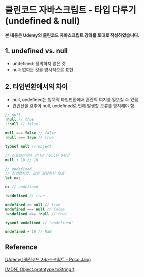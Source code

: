 # 클린코드 자바스크립트 - 타입 다루기(undefined & null)



**본 내용은 Udemy의 클린코드 자바스크립트 강의를 토대로 작성하였습니다.**



## 1. undefined vs. null

* undefined: 정의하지 않은 것
* null: 없다는 것을 명시적으로 표현



## 2. 타입변환에서의 차이

* null, undefined는 암묵적 타입변환에서 혼란의 여지를 일으킬 수 있음
* 컨벤션을 갖추어 null, undefined로 인해 발생할 오류를 방지해야 함

```JavaScript
// null
!null // true
!!null // false

null === false // false
!null === true // true

typeof null // Object

// 산술연산자와 만나면 null은 0취급
null + 10 // 10

// undefined
// 선언했지만, 값은 할당하지 않음
let ex;

ex // undefined

!undefined // true

undefined == null // true
undefined === null // false
!undefined === !null // true

typeof undefined // 'undefined'

undefined + 10 // NaN
```





## Reference

[[Udemy] 클린코드 자바스크립트 - Poco Jang](https://www.udemy.com/course/clean-code-js/)

[[MDN] Object.prototype.toString()](https://developer.mozilla.org/ko/docs/Web/JavaScript/Reference/Global_Objects/Object/toString)

